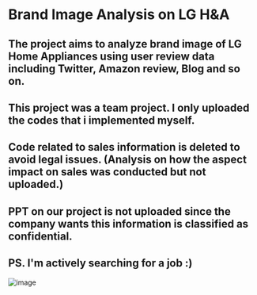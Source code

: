 # Brand Image Analysis on LG H&A
## The project aims to analyze brand image of LG Home Appliances using user review data including Twitter, Amazon review, Blog and so on.
## This project was a team project. I only uploaded the codes that i implemented myself.
## Code related to sales information is deleted to avoid legal issues. (Analysis on how the aspect impact on sales was conducted but not uploaded.)
## PPT on our project is not uploaded since the company wants this information is classified as confidential.

## PS. I'm actively searching for a job :)
![image](https://user-images.githubusercontent.com/56338789/175765019-181749d4-7f02-48e6-acc6-b5017ac54591.png)
